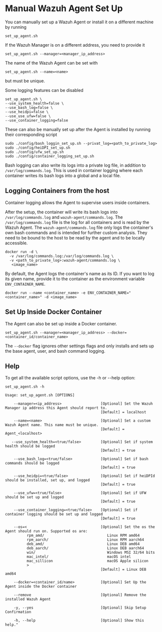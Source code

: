 # Manual Wazuh Agent Set Up
You can manually set up a Wazuh Agent or install it on a different machine by running 
```
set_up_agent.sh
```

If the Wazuh Manager is on a different address, you need to provide it
```
set_up_agent.sh --manager=<manager_ip_address>
```

The name of the Wazuh Agent can be set with
```
set_up_agent.sh --name=<name>
```
but must be unique.

Some logging features can be disabled 
```
set_up_agent.sh \
--use_system_health=false \
--use_bash_log=false \
--use_heidpi=false \
--use_use_ufw=false \
--use_container_logging=false
```
These can also be manually set up after the Agent is installed by running their corresponding script
```
sudo ./config/bash_loggin_set_up.sh --privat_log=<path_to_private_log>
sudo ./config/heiDPI_set_up.sh
sudo ./config/ufw_set_up.sh
sudo ./config/container_logging_set_up.sh
```
Bash logging can also write its logs into a private log file, in addition to `/var/log/commands.log`.
This is used in container logging where each container writes its bash logs into a global and a local file.

## Logging Containers from the host
Container logging allows the Agent to supervise users inside containers.

After the setup, the container will write its bash logs into `/var/log/commands.log` and `wazuh-agent/commands.log`.
The  `/var/log/commands.log` file is the log for all containers and is read by the Wazuh Agent.
The `wazuh-agent/commands.log` file only logs the container's own bash commands and is intended for further custom analysis.
They need to be bound to the host to be read by the agent and to be locally accessible.
```
docker run -d \
  -v /var/log/commands.log:/var/log/commands.log \
  -v <path_to_private_log>:wazuh-agent/commands.log \
   <image_name>
```

By default, the Agent logs the container's name as its ID. If you want to log its given name, provide it to the container as the environment variable `ENV_CONTAINER_NAME`.

```
docker run --name <container_name> -e ENV_CONTAINER_NAME="<container_name>" -d <image_name>
```



## Set Up Inside Docker Container 
The Agent can also be set up inside a Docker container.
```
set_up_agent.sh --manager=<manager_ip_address> --docker=<container_id/container_name>
```
The ```--docker``` flag ignores other settings flags and only installs and sets up the base agent, user, and bash command logging.


## Help
To get all the available script options, use the -h or --help option:
```
set_up_agent.sh -h

Usage: set_up_agent.sh [OPTIONS]

    --manager=<ip_address>                  [Optional] Set the Wazuh Manager ip address this Agent should report to.
                                            [Default] = localhost

    --name=<name>                           [Optional] Set a custom Wazuh Agent name. This name must be unique.
                                            [Default] = Agent_<localhost>

   --use_system_health=<true/false>         [Optional] Set if system health should be logged
                                            [Default] = true
    
    --use_bash_log=<true/false>             [Optional] Set if bash commands should be logged
                                            [Default] = true

    --use_heidpi=<true/false>               [Optional] Set if heiDPId should be installed, set up, and logged
                                            [Default] = true

    --use_ufw=<true/false>                  [Optional] Set if UFW should be set up and logged
                                            [Default] = true
                                            
    --use_container_logging=<true/false>    [Optional] Set if container logging should be set up and logged
                                            [Default] = true

    --os=<                                  [Optional] Set the os the Agent should run on. Supported os are:
          rpm_amd/                             Linux RPM amd64
          rpm_aarch/                           Linux RPM aarch64
          deb_amd/                             Linux DEB amd64
          deb_aarch/                           Linux DEB aarch64
          win/                                 Windows MSI 32/64 bits
          mac_intel/                           macOS intel
          mac_sillicon                         macOS Apple silicon
          >
                                            [Default] = Linux DEB amd64

    --docker=<container_id/name>            [Optional] Set Up the Agent inside the Docker container

    --remove                                [Optional] Remove the installed Wazuh Agent

    -y, --yes                               [Optional] Skip Setup Confirmation

    -h, --help                              [Optional] Show this help."

```

